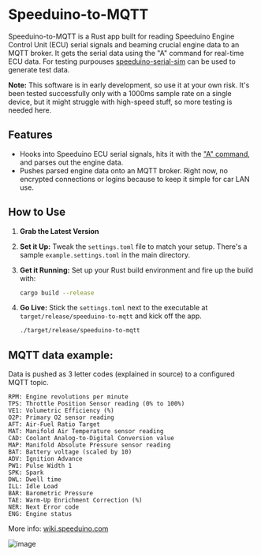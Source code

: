 # Speeduino-to-MQTT

Speeduino-to-MQTT is a Rust app built for reading Speeduino Engine Control Unit (ECU) serial signals and beaming crucial engine data to an MQTT broker. It gets the serial data using the "A" command for real-time ECU data. For testing purpouses [speeduino-serial-sim](https://github.com/askrejans/speeduino-serial-sim) can be used to generate test data.

**Note:**
This software is in early development, so use it at your own risk. It's been tested successfully only with a 1000ms sample rate on a single device, but it might struggle with high-speed stuff, so more testing is needed here.

## Features

- Hooks into Speeduino ECU serial signals, hits it with the ["A" command](https://wiki.speeduino.com/en/reference/Interface_Protocol), and parses out the engine data.
- Pushes parsed engine data onto an MQTT broker. Right now, no encrypted connections or logins because to keep it simple for car LAN use.

## How to Use

1. **Grab the Latest Version**

2. **Set it Up:** Tweak the `settings.toml` file to match your setup. There's a sample `example.settings.toml` in the main directory.

3. **Get it Running:** Set up your Rust build environment and fire up the build with:

    ```bash
    cargo build --release
    ```

4. **Go Live:** Stick the `settings.toml` next to the executable at `target/release/speeduino-to-mqtt` and kick off the app.

   ```bash
   ./target/release/speeduino-to-mqtt

## MQTT data example:
Data is pushed as 3 letter codes (explained in source) to a configured MQTT topic.
```code
RPM: Engine revolutions per minute
TPS: Throttle Position Sensor reading (0% to 100%)
VE1: Volumetric Efficiency (%)
O2P: Primary O2 sensor reading
AFT: Air-Fuel Ratio Target
MAT: Manifold Air Temperature sensor reading
CAD: Coolant Analog-to-Digital Conversion value
MAP: Manifold Absolute Pressure sensor reading
BAT: Battery voltage (scaled by 10)
ADV: Ignition Advance
PW1: Pulse Width 1
SPK: Spark
DWL: Dwell time
ILL: Idle Load
BAR: Barometric Pressure
TAE: Warm-Up Enrichment Correction (%)
NER: Next Error code
ENG: Engine status
```
More info:  [wiki.speeduino.com](https://wiki.speeduino.com/en/reference/Interface_Protocol)

![image](https://github.com/askrejans/speeduino-to-mqtt/assets/1042303/d1b8cbd3-3f9a-471b-8dc1-bf206eb39693)





